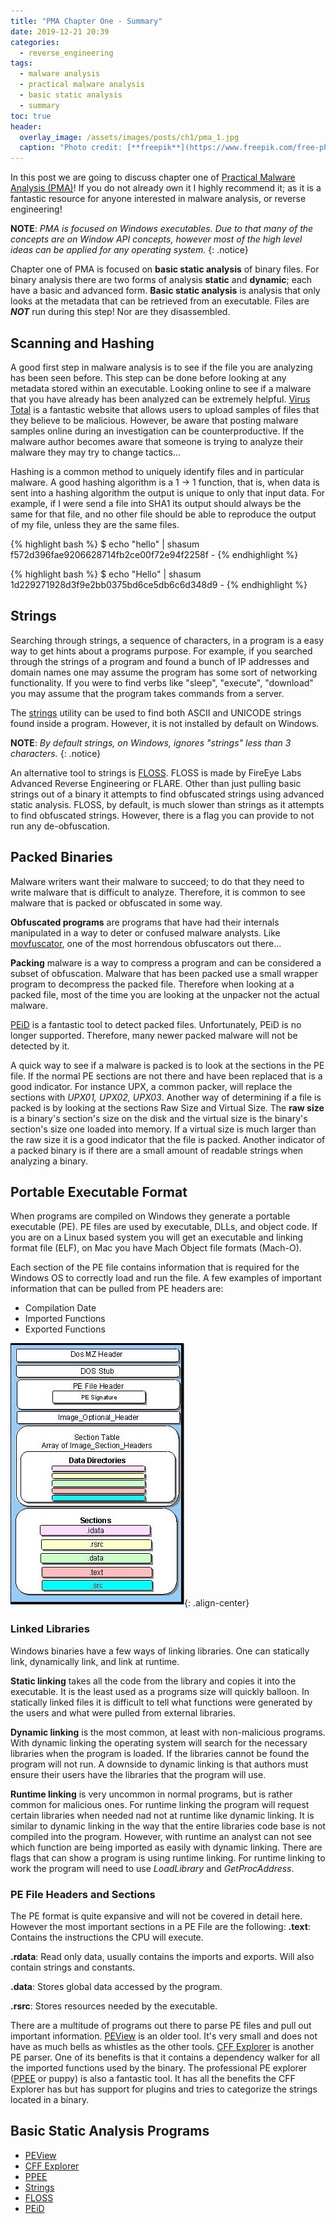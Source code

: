 ```yaml
---
title: "PMA Chapter One - Summary"
date: 2019-12-21 20:39
categories:
  - reverse_engineering
tags:
  - malware analysis
  - practical malware analysis
  - basic static analysis 
  - summary
toc: true
header:
  overlay_image: /assets/images/posts/ch1/pma_1.jpg
  caption: "Photo credit: [**freepik**](https://www.freepik.com/free-photos-vectors/Background)"
---
```




In this post we are going to discuss chapter one of [Practical Malware Analysis (PMA)](https://nostarch.com/malware)!
If you do not already own it I highly recommend it; as it is a fantastic resource for anyone interested in malware analysis, or reverse engineering!

**NOTE**: *PMA is focused on Windows executables. 
Due to that many of the concepts are on Window API concepts, however most of the high level ideas can be applied for any operating system.*
{: .notice}

Chapter one of PMA is focused on **basic static analysis** of binary files.
For binary analysis there are two forms of analysis **static** and **dynamic**; each have a basic and advanced form.
**Basic static analysis** is analysis that only looks at the metadata that can be retrieved from an executable.
Files are ***NOT*** run during this step!
Nor are they disassembled.

## Scanning and Hashing

A good first step in malware analysis is to see if the file you are analyzing has been seen before.
This step can be done before looking at any metadata stored within an executable.
Looking online to see if a malware that you have already has been analyzed can be extremely helpful.
[Virus Total](https://www.virustotal.com/gui/home/upload) is a fantastic website that allows users to upload samples of files that they believe to be malicious.
However, be aware that posting malware samples online during an investigation can be counterproductive.
If the malware author becomes aware that someone is trying to analyze their malware they may try to change tactics...

Hashing is a common method to uniquely identify files and in particular malware.
A good hashing algorithm is a 1 -> 1 function, that is, when data is sent into a hashing algorithm the output is unique to only that input data.
For example, if I were send a file into SHA1 its output should always be the same for that file, and no other file should be able to reproduce the output of my file, unless they are the same files.

{% highlight bash %}
$ echo "hello" | shasum
f572d396fae9206628714fb2ce00f72e94f2258f  -
{% endhighlight %}

{% highlight bash %}
$ echo "Hello" | shasum
1d229271928d3f9e2bb0375bd6ce5db6c6d348d9  -
{% endhighlight %}

## Strings

Searching through strings, a sequence of characters, in a program is a easy way to get hints about a programs purpose.
For example, if you searched through the strings of a program and found a bunch of IP addresses and domain names one may assume the program has some sort of networking functionality.
If you were to find verbs like "sleep", "execute", "download" you may assume that the program takes commands from a server.

The [strings](https://docs.microsoft.com/en-us/sysinternals/downloads/strings) utility can be used to find both ASCII and UNICODE strings found inside a program.
However, it is not installed by default on Windows.

**NOTE**: *By default strings, on Windows, ignores "strings" less than 3 characters.*
{: .notice}

An alternative tool to strings is [FLOSS](https://github.com/fireeye/flare-floss). 
FLOSS is made by FireEye Labs Advanced Reverse Engineering or FLARE.
Other than just pulling basic strings out of a binary it attempts to find obfuscated strings using advanced static analysis. 
FLOSS, by default, is much slower than strings as it attempts to find obfuscated strings. 
However, there is a flag you can provide to not run any de-obfuscation.

## Packed Binaries 

Malware writers want their malware to succeed; to do that they need to write malware that is difficult to analyze.
Therefore, it is common to see malware that is packed or obfuscated in some way.

**Obfuscated programs** are programs that have had their internals manipulated in a way to deter or confused malware analysts.
Like [movfuscator](https://github.com/xoreaxeaxeax/movfuscator), one of the most horrendous obfuscators out there... 

**Packing** malware is a way to compress a program and can be considered a subset of obfuscation.
Malware that has been packed use a small wrapper program to decompress the packed file. 
Therefore when looking at a packed file, most of the time you are looking at the unpacker not the actual malware.

[PEiD](https://www.aldeid.com/wiki/PEiD) is a fantastic tool to detect packed files.
Unfortunately, PEiD is no longer supported. Therefore, many newer packed malware will not be detected by it.

A quick way to see if a malware is packed is to look at the sections in the PE file.
If the normal PE sections are not there and have been replaced that is a good indicator.
For instance UPX, a common packer, will replace the sections with *UPX01, UPX02, UPX03*.
Another way of determining if a file is packed is by looking at the sections Raw Size and Virtual Size.
The **raw size** is a binary's section's size on the disk and the virtual size is the binary's section's size one loaded into memory.
If a virtual size is much larger than the raw size it is a good indicator that the file is packed.
Another indicator of a packed binary is if there are a small amount of readable strings when analyzing a binary.

## Portable Executable Format

When programs are compiled on Windows they generate a portable executable (PE).
PE files are used by executable, DLLs, and object code.
If you are on a Linux based system you will get an executable and linking format file (ELF), on Mac you have Mach Object file formats (Mach-O).

Each section of the PE file contains information that is required for the Windows OS to correctly load and run the file.
A few examples of important information that can be pulled from PE headers are:

* Compilation Date
* Imported Functions
* Exported Functions

![PE Format](/assets/images/posts/ch1/pe_format.jpg){: .align-center}

### Linked Libraries

Windows binaries have a few ways of linking libraries. One can statically link, dynamically link, and link at runtime.

**Static linking** takes all the code from the library and copies it into the executable. 
It is the least used as a programs size will quickly balloon.
In statically linked files it is difficult to tell what functions were generated by the users and what were pulled from external libraries.

**Dynamic linking** is the most common, at least with non-malicious programs. 
With dynamic linking the operating system will search for the necessary libraries when the program is loaded.
If the libraries cannot be found the program will not run.
A downside to dynamic linking is that authors must ensure their users have the libraries that the program will use.

**Runtime linking** is very uncommon in normal programs, but is rather common for malicious ones.
For runtime linking the program will request certain libraries when needed nad not at runtime like dynamic linking.
It is similar to dynamic linking in the way that the entire libraries code base is not compiled into the program.
However, with runtime an analyst can not see which function are being imported as easily with dynamic linking.
There are flags that can show a program is using runtime linking. 
For runtime linking to work the program will need to use *LoadLibrary* and *GetProcAddress*.

### PE File Headers and Sections

The PE format is quite expansive and will not be covered in detail here.
However the most important sections in a PE File are the following:
**.text**: Contains the instructions the CPU will execute.

**.rdata**: Read only data, usually contains the imports and exports.
Will also contain strings and constants.

**.data**: Stores global data accessed by the program.

**.rsrc**: Stores resources needed by the executable.


There are a multitude of programs out there to parse PE files and pull out important information.
[PEView](http://wjradburn.com/software/) is an older tool. It's very small and does not have as much bells as whistles as the other tools.
[CFF Explorer](https://ntcore.com/?page_id=388) is another PE parser. 
One of its benefits is that it contains a dependency walker for all the imported functions used by the binary.
The professional PE explorer ([PPEE](https://www.mzrst.com/) or puppy) is also a fantastic tool. 
It has all the benefits the CFF Explorer has but has support for plugins and tries to categorize the strings located in a binary.


## Basic Static Analysis Programs

* [PEView](http://wjradburn.com/software/)
* [CFF Explorer](https://ntcore.com/?page_id=388)
* [PPEE](https://www.mzrst.com/)
* [Strings](https://docs.microsoft.com/en-us/sysinternals/downloads/strings)
* [FLOSS](https://github.com/fireeye/flare-floss)
* [PEiD](https://www.aldeid.com/wiki/PEiD) 

